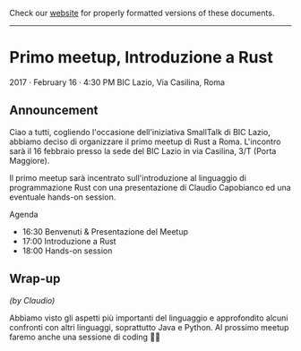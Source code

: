 Check our [website](http://rustaceans.uk/) for
properly formatted versions of these documents.

---

# Primo meetup, Introduzione a Rust
2017 · February 16 · 4:30 PM
BIC Lazio, Via Casilina, Roma

## Announcement

Ciao a tutti, cogliendo l'occasione dell'iniziativa SmallTalk di BIC Lazio, abbiamo deciso di organizzare il primo meetup di Rust a Roma. L'incontro sarà il 16 febbraio presso la sede del BIC Lazio in via Casilina, 3/T (Porta Maggiore).

Il primo meetup sarà incentrato sull'introduzione al linguaggio di programmazione Rust con una presentazione di Claudio Capobianco ed una eventuale hands-on session.

Agenda

- 16:30 Benvenuti & Presentazione del Meetup
- 17:00 Introduzione a Rust
- 18:00 Hands-on session

## Wrap-up

*(by Claudio)*

Abbiamo visto gli aspetti più importanti del linguaggio e approfondito alcuni confronti con altri linguaggi, soprattutto Java e Python. Al prossimo meetup faremo anche una sessione di coding 👍🏼
